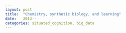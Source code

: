 ```yaml
---
layout: post
title:  "Chemistry, synthetic biology, and learning"
date:   2013--
categories: situated_cognition, big_data
---
```


![]()

